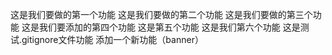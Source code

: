 这是我们要做的第一个功能
这是我们要做的第二个功能
这是我们要做的第三个功能
这是我们要添加的第四个功能
这是第五个功能
这是我们第六个功能
这是测试.gitignore文件功能
添加一个新功能（banner）